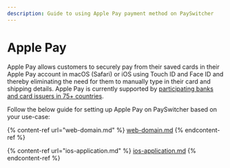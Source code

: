 ```yaml
---
description: Guide to using Apple Pay payment method on PaySwitcher
---
```


# Apple Pay

Apple Pay allows customers to securely pay from their saved cards in their Apple Pay account in macOS (Safari) or iOS using Touch ID and Face ID and thereby eliminating the need for them to manually type in their card and shipping details. Apple Pay is currently supported by [participating banks and card issuers in 75+ countries](https://support.apple.com/en-us/HT207957).

Follow the below guide for setting up Apple Pay on PaySwitcher based on your use-case:

{% content-ref url="web-domain.md" %}
[web-domain.md](web-domain.md)
{% endcontent-ref %}

{% content-ref url="ios-application.md" %}
[ios-application.md](ios-application.md)
{% endcontent-ref %}

